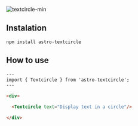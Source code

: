 ![textcircle-min](https://user-images.githubusercontent.com/83787591/220442759-dea70912-3072-4168-80e1-98febac39b52.jpg)


## Instalation
```
npm install astro-textcircle
```

## How to use
```html
---
import { Textcircle } from 'astro-textcircle';
---

<div>

  <Textcircle text="Display text in a circle"/>

</div>
```